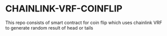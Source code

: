 # CHAINLINK-VRF-COINFLIP
This repo consists of smart contract for coin flip which uses chainlink VRF to generate random result of head or tails
